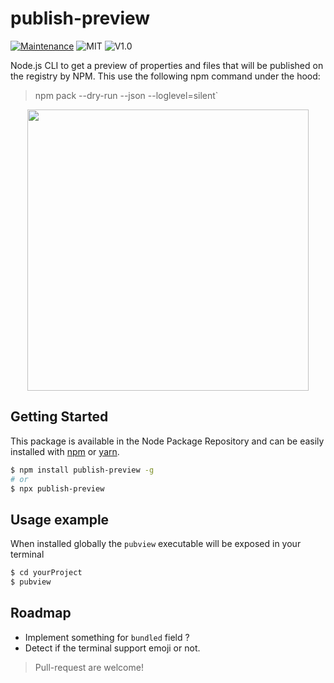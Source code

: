 # publish-preview
[![Maintenance](https://img.shields.io/badge/Maintained%3F-yes-green.svg)](https://github.com/fraxken/publish-preview/commit-activity)
![MIT](https://img.shields.io/github/license/mashape/apistatus.svg)
![V1.0](https://img.shields.io/badge/version-1.1.2-blue.svg)

Node.js CLI to get a preview of properties and files that will be published on the registry by NPM. 
This use the following npm command under the hood:

> npm pack --dry-run --json --loglevel=silent`

<p align="center">
    <img src="https://cdn.discordapp.com/attachments/359783689040953354/525257645330792448/unknown.png" height="450">
</p>

## Getting Started
This package is available in the Node Package Repository and can be easily installed with [npm](https://docs.npmjs.com/getting-started/what-is-npm) or [yarn](https://yarnpkg.com).

```bash
$ npm install publish-preview -g
# or
$ npx publish-preview
```

## Usage example
When installed globally the `pubview` executable will be exposed in your terminal

```bash
$ cd yourProject
$ pubview
```

## Roadmap
- Implement something for `bundled` field ?
- Detect if the terminal support emoji or not.

> Pull-request are welcome!
